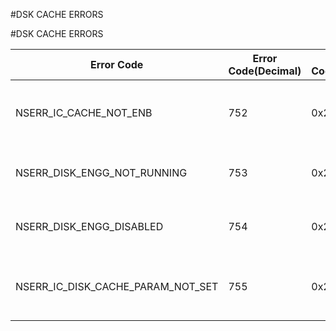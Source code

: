 #DSK CACHE ERRORS

#DSK CACHE ERRORS



<table><thead><tr><th>Error Code</th><th>Error Code(Decimal)</th><th>Error Code(Hex)</th><th>Error Message</th></tr></thead><tbody><tr><td>NSERR_IC_CACHE_NOT_ENB</td><td>752</td><td>0x2f0</td><td>FEO enabled but IC needs to be enabled for most FEO features to work.</td></tr><tr><td>NSERR_DISK_ENGG_NOT_RUNNING</td><td>753</td><td>0x2f1</td><td>Disk Engine is not running, Save the config and reboot.</td></tr><tr><td>NSERR_DISK_ENGG_DISABLED</td><td>754</td><td>0x2f2</td><td>To take Disk Engine down, Save the config and reboot.</td></tr><tr><td>NSERR_IC_DISK_CACHE_PARAM_NOT_SET</td><td>755</td><td>0x2f3</td><td>Disk Cache not enabled. Set -enableDiskCache parameter to YES.</td></tr></tbody></table>
